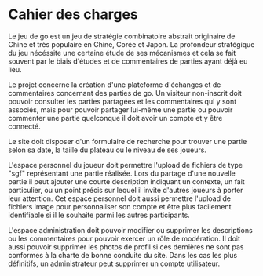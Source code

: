 # Cahier des charges

Le jeu de go est un jeu de stratégie combinatoire abstrait originaire de Chine et très populaire en Chine, Corée et Japon. La profondeur stratégique du jeu nécéssite une certaine étude de ses mécanismes et cela se fait souvent par le biais d'études et de commentaires de parties ayant déjà eu lieu.

Le projet concerne la création d'une plateforme d'échanges et de commentaires concernant des parties de go. Un visiteur non-inscrit doit pouvoir consulter les parties partagées et les commentaires qui y sont associés, mais pour pouvoir partager lui-même une partie ou pouvoir commenter une partie quelconque il doit avoir un compte et y être connecté.

Le site doit disposer d'un formulaire de recherche pour trouver une partie selon sa date, la taille du plateau ou le niveau de ses joueurs.

L'espace personnel du joueur doit permettre l'upload de fichiers de type "sgf" représentant une partie réalisée. Lors du partage d'une nouvelle partie il peut ajouter une courte description indiquant un contexte, un fait particulier, ou un point précis sur lequel il invite d'autres joueurs à porter leur attention. Cet espace personnel doit aussi permettre l'upload de fichiers image pour personnaliser son compte et être plus facilement identifiable si il le souhaite parmi les autres participants.

L'espace administration doit pouvoir modifier ou supprimer les descriptions ou les commentaires pour pouvoir exercer un rôle de modération. Il doit aussi pouvoir supprimer les photos de profil si ces dernières ne sont pas conformes à la charte de bonne conduite du site. Dans les cas les plus définitifs, un administrateur peut supprimer un compte utilisateur.